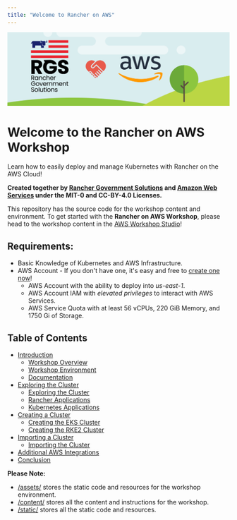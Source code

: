 ```yaml
---
title: "Welcome to Rancher on AWS"
---
```


![rgs-aws-banner](/static/images/rgs-aws-banner.png)

# Welcome to the Rancher on AWS Workshop
Learn how to easily deploy and manage Kubernetes with Rancher on the AWS Cloud!

**Created together by [Rancher Government Solutions](https://ranchergovernment.com) and [Amazon Web Services](https://aws.amazon.com) under the MIT-0 and CC-BY-4.0 Licenses.**

This repository has the source code for the workshop content and environment. To get started with the **Rancher on AWS Workshop**, please head to the 
workshop content in the [AWS Workshop Studio](https://catalog.us-east-1.prod.workshops.aws/workshops/be7b2281-57e8-44d0-a40e-1b7ea0d88f2a/en-US)!

## Requirements:
* Basic Knowledge of Kubernetes and AWS Infrastructure.
* AWS Account - If you don't have one, it's easy and free to [create one now](https://aws.amazon.com/)!
  * AWS Account with the ability to deploy into *us-east-1*.
  * AWS Account IAM with *elevated privileges* to interact with AWS Services.
  * AWS Service Quota with at least 56 vCPUs, 220 GiB Memory, and 1750 Gi of Storage.

## Table of Contents
* [Introduction](/content/10-introduction/index.en.md)
  * [Workshop Overview](/content/10-introduction/11-workshop-overview/index.en.md)
  * [Workshop Environment](/content/10-introduction/12-workshop-environment/index.en.md)
  * [Documentation](/content/10-introduction/13-documentation/index.en.md)
* [Exploring the Cluster](/content/20-exploring-the-cluster/index.en.md)
  * [Exploring the Cluster](/content/20-exploring-the-cluster/21-exploring-the-cluster/index.en.md)
  * [Rancher Applications](/content/20-exploring-the-cluster/22-rancher-applications/index.en.md)
  * [Kubernetes Applications](/content/20-exploring-the-cluster/23-kubernetes-applications/index.en.md)
* [Creating a Cluster](/content/30-creating-a-cluster/index.en.md)
  * [Creating the EKS Cluster](/content/30-creating-a-cluster/31-creating-eks-cluster/index.en.md)
  * [Creating the RKE2 Cluster](/content/30-creating-a-cluster/32-creating-rke2-cluster/index.en.md)
* [Importing a Cluster](/content/40-importing-a-cluster/index.en.md)
  * [Importing the Cluster](/content/40-importing-a-cluster/41-importing-the-cluster/index.en.md)
* [Additional AWS Integrations](/content/50-additional-integrations/index.en.md)
* [Conclusion](/content/60-conclusion/index.en.md)

**Please Note:**
* [/assets/](/assets/) stores the static code and resources for the workshop environment.
* [/content/](/content/) stores all the content and instructions for the workshop.
* [/static/](/static/) stores all the static code and resources.
